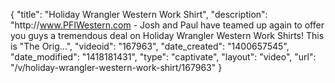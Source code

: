 {
    "title": "Holiday Wrangler Western Work Shirt",
    "description": "http:\/\/www.PFIWestern.com - Josh and Paul have teamed up again to offer you guys a tremendous deal on Holiday Wrangler Western Work Shirts! This is \"The Orig...",
    "videoid": "167963",
    "date_created": "1400657545",
    "date_modified": "1418181431",
    "type": "captivate",
    "layout": "video",
    "url": "\/v\/holiday-wrangler-western-work-shirt\/167963"
}